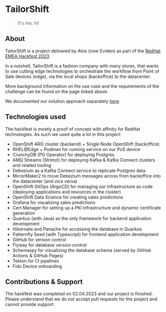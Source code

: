 # TailorShift

> It's me, hi!

## About

TailorShift is a project delivered by Atos (now Eviden) as part of
the [RedHat EMEA Hackfest 2023](https://qiot-project.github.io/blog/usecase-retail/).

In a nutshell, TailorShift is a fashion company with many stores, that wants to use cutting edge technologies to
orchestrate the workflow from Point of Sale devices (edge), via the local shops (backoffice) to the datacenter.

More background information on the use case and the requirements of the challenge can be found on the page linked above.

We documented our solution approach separately [here](https://github.com/TailorShift/IaC/blob/main/documentation.md).

## Technologies used

The hackfest is mostly a proof of concept with affinity for RedHat technologies. As such we used quite a lot in this
project:

* OpenShift ARO cluster (backend) + Single Node OpenShift (backoffice)
* RHEL@Edge + Podman for running service on our PoS device
* CrunchyDB (PG Operator) for deploying Postgres
* AMQ Streams (Strimzi) for deploying Kafka & Kafka Connect clusters and related tooling
* Debezium as a Kafka Connect service to replicate Postgres data
* MirrorMaker2 to move Debezium messages across from backoffice into the datacenter (and vice versa)
* OpenShift GitOps (ArgoCD) for managing our infrastructure as code (deploying applications and resources in the
  cluster)
* OpenShift Data Science for creating sales predictions
* Grafana for visualizing sales predictions
* Cert Manager for setting up a PKI infrastructure and dynamic certificate generation
* Quarkus (with Java) as the only framework for backend application development
* Hibernate and Panache for accessing the database in Quarkus
* Patternfly Seed (with Typescript) for frontend application development
* GitHub for version control
* Flyway for database version control
* Schemaspy for visualizing the database schema (served by GitHub Actions & GitHub Pages)
* Tekton for CI pipelines
* Fido Device onboarding

## Contributions & Support

The hackfest was completed on 02.04.2023 and our project is finished. Please understand that we do not accept pull
requests for the project and cannot provide support.
